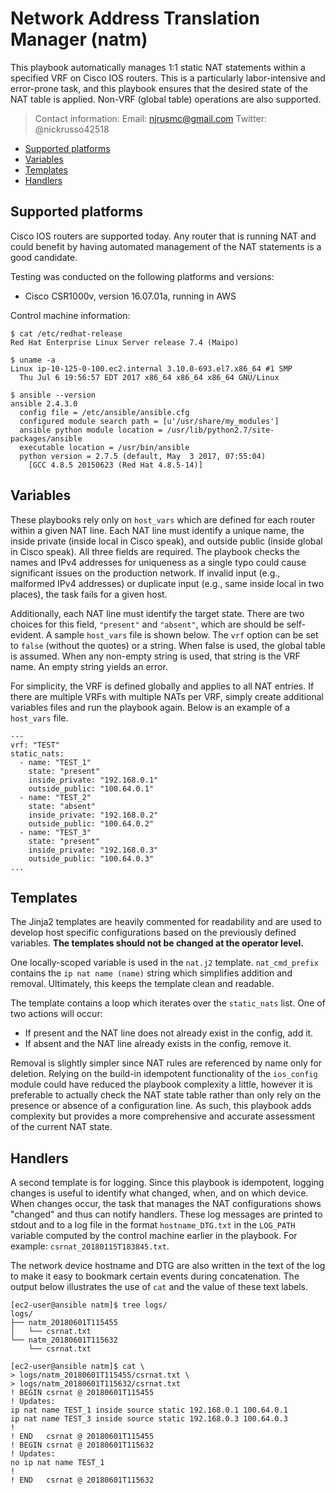 # Network Address Translation Manager (natm)
This playbook automatically manages 1:1 static NAT statements
within a specified VRF on Cisco IOS routers. This is a particularly
labor-intensive and error-prone task, and this playbook
ensures that the desired state of the NAT table is applied.
Non-VRF (global table) operations are also supported.

> Contact information:
> Email:    njrusmc@gmail.com
> Twitter:  @nickrusso42518

  * [Supported platforms](#supported-platforms)
  * [Variables](#variables)
  * [Templates](#templates)
  * [Handlers](#handlers)

## Supported platforms
Cisco IOS routers are supported today. Any router that is running NAT and
could benefit by having automated management of the NAT statements is a good
candidate.

Testing was conducted on the following platforms and versions:
  * Cisco CSR1000v, version 16.07.01a, running in AWS

Control machine information:
```
$ cat /etc/redhat-release
Red Hat Enterprise Linux Server release 7.4 (Maipo)

$ uname -a
Linux ip-10-125-0-100.ec2.internal 3.10.0-693.el7.x86_64 #1 SMP
  Thu Jul 6 19:56:57 EDT 2017 x86_64 x86_64 x86_64 GNU/Linux

$ ansible --version
ansible 2.4.3.0
  config file = /etc/ansible/ansible.cfg
  configured module search path = [u'/usr/share/my_modules']
  ansible python module location = /usr/lib/python2.7/site-packages/ansible
  executable location = /usr/bin/ansible
  python version = 2.7.5 (default, May  3 2017, 07:55:04)
    [GCC 4.8.5 20150623 (Red Hat 4.8.5-14)]
```

## Variables
These playbooks rely only on `host_vars` which are defined for each router
within a given NAT line. Each NAT line must identify a unique name,
the inside private (inside local in Cisco speak), and outside public
(inside global in Cisco speak). All three fields are required. The
playbook checks the names and IPv4 addresses for uniqueness as a single
typo could cause significant issues on the production network. If invalid
input (e.g., malformed IPv4 addresses) or duplicate input (e.g., same
inside local in two places), the task fails for a given host.

Additionally, each NAT line must identify the target state. There are
two choices for this field, `"present"` and `"absent"`, which are should
be self-evident. A sample `host_vars` file is shown below. The `vrf`
option can be set to `false` (without the quotes) or a string. When
false is used, the global table is assumed. When any non-empty string is
used, that string is the VRF name. An empty string yields an error.

For simplicity, the VRF is defined globally and applies to all NAT entries.
If there are multiple VRFs with multiple NATs per VRF, simply create
additional variables files and run the playbook again. Below is an example of
a `host_vars` file.

```
---
vrf: "TEST"
static_nats:
  - name: "TEST_1"
    state: "present"
    inside_private: "192.168.0.1"
    outside_public: "100.64.0.1"
  - name: "TEST_2"
    state: "absent"
    inside_private: "192.168.0.2"
    outside_public: "100.64.0.2"
  - name: "TEST_3"
    state: "present"
    inside_private: "192.168.0.3"
    outside_public: "100.64.0.3"
...
```

## Templates
The Jinja2 templates are heavily commented for readability and are used to
develop host specific configurations based on the previously defined variables.
 __The templates should not be changed at the operator level.__

One locally-scoped variable is used in the `nat.j2` template. `nat_cmd_prefix`
contains the `ip nat name (name)` string which simplifies addition and removal.
Ultimately, this keeps the template clean and readable.

The template contains a loop which iterates over the `static_nats` list. One
of two actions will occur:

  * If present and the NAT line does not already exist in the config, add it.
  * If absent and the NAT line already exists in the config, remove it.

Removal is slightly simpler since NAT rules are referenced by name only
for deletion. Relying on the build-in idempotent functionality of the
`ios_config` module could have reduced the playbook complexity a little,
however it is preferable to actually check the NAT state table rather than
only rely on the presence or absence of a configuration line. As such, this
playbook adds complexity but provides a more comprehensive and accurate
assessment of the current NAT state.

## Handlers
A second template is for logging. Since this playbook is idempotent, logging
changes is useful to identify what changed, when, and on which device. When
changes occur, the task that manages the NAT configurations shows "changed"
and thus can notify handlers. These log messages are printed to stdout
and to a log file in the format `hostname_DTG.txt` in the `LOG_PATH`
variable computed by the control machine earlier in the playbook.
For example: `csrnat_20180115T183845.txt`.

The network device hostname and DTG are also written in the text of the
log to make it easy to bookmark certain events during concatenation.
The output below illustrates the use of `cat` and the value of
these text labels.

```
[ec2-user@ansible natm]$ tree logs/
logs/
├── natm_20180601T115455
│   └── csrnat.txt
└── natm_20180601T115632
    └── csrnat.txt

[ec2-user@ansible natm]$ cat \
> logs/natm_20180601T115455/csrnat.txt \
> logs/natm_20180601T115632/csrnat.txt
! BEGIN csrnat @ 20180601T115455
! Updates:
ip nat name TEST_1 inside source static 192.168.0.1 100.64.0.1
ip nat name TEST_3 inside source static 192.168.0.3 100.64.0.3
!
! END   csrnat @ 20180601T115455
! BEGIN csrnat @ 20180601T115632
! Updates:
no ip nat name TEST_1
!
! END   csrnat @ 20180601T115632
```

